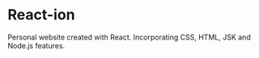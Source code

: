 # React-ion
Personal website created with React. Incorporating CSS, HTML, JSK and Node.js features.
